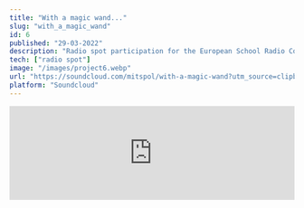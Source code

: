 ```yaml
---
title: "With a magic wand..." 
slug: "with_a_magic_wand"
id: 6
published: "29-03-2022"
description: "Radio spot participation for the European School Radio Contest 2022"
tech: ["radio spot"]
image: "/images/project6.webp"
url: "https://soundcloud.com/mitspol/with-a-magic-wand?utm_source=clipboard&utm_medium=text&utm_campaign=social_sharing"
platform: "Soundcloud"
---
```


<iframe width="100%" height="166" scrolling="no" frameborder="yes" src="https://w.soundcloud.com/player/?url=https%3A//api.soundcloud.com/tracks/soundcloud%253Atracks%253A1541911300&color=%23ff5500&auto_play=false&hide_related=false&show_comments=true&show_user=true&show_reposts=false&show_teaser=true"></iframe>

